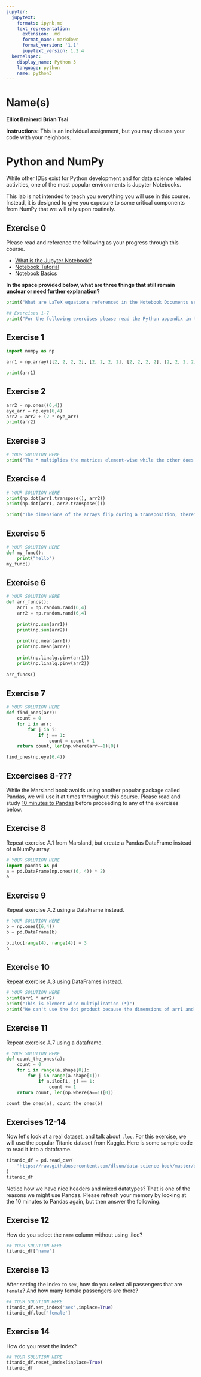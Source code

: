 ```yaml
---
jupyter:
  jupytext:
    formats: ipynb,md
    text_representation:
      extension: .md
      format_name: markdown
      format_version: '1.1'
      jupytext_version: 1.2.4
  kernelspec:
    display_name: Python 3
    language: python
    name: python3
---
```


# Name(s)
**Elliot Brainerd**
**Brian Tsai**


**Instructions:** This is an individual assignment, but you may discuss your code with your neighbors.


# Python and NumPy

While other IDEs exist for Python development and for data science related activities, one of the most popular environments is Jupyter Notebooks.

This lab is not intended to teach you everything you will use in this course. Instead, it is designed to give you exposure to some critical components from NumPy that we will rely upon routinely.

## Exercise 0
Please read and reference the following as your progress through this course. 

* [What is the Jupyter Notebook?](https://nbviewer.jupyter.org/github/jupyter/notebook/blob/master/docs/source/examples/Notebook/What%20is%20the%20Jupyter%20Notebook.ipynb#)
* [Notebook Tutorial](https://www.datacamp.com/community/tutorials/tutorial-jupyter-notebook)
* [Notebook Basics](https://nbviewer.jupyter.org/github/jupyter/notebook/blob/master/docs/source/examples/Notebook/Notebook%20Basics.ipynb)

**In the space provided below, what are three things that still remain unclear or need further explanation?**

```python
print("What are LaTeX equations referenced in the Notebook Documents section in the first link?\nWhat's the difference between Python and IPython?\nWhat is a modal user interface?")
```

```python
## Exercises 1-7
print("For the following exercises please read the Python appendix in the Marsland textbook and answer problems A.1-A.7 in the space provided below.")
```

## Exercise 1

```python
import numpy as np

arr1 = np.array([[2, 2, 2, 2], [2, 2, 2, 2], [2, 2, 2, 2], [2, 2, 2, 2], [2, 2, 2, 2], [2, 2, 2, 2]])

print(arr1)
```

## Exercise 2

```python
arr2 = np.ones((6,4))
eye_arr = np.eye(6,4)
arr2 = arr2 + (2 * eye_arr)
print(arr2)
```

## Exercise 3

```python
# YOUR SOLUTION HERE
print("The * multiplies the matrices element-wise while the other does the dot product.\nThe dot product does not work because the column size of arr1 does not equal row size of arr2.") 
```

## Exercise 4

```python
# YOUR SOLUTION HERE
print(np.dot(arr1.transpose(), arr2))
print(np.dot(arr1, arr2.transpose()))

print("The dimensions of the arrays flip during a transposition, therefore the dot product will have different dimensions.")
```

## Exercise 5

```python
# YOUR SOLUTION HERE
def my_func():
    print("hello")
my_func()
```

## Exercise 6

```python
# YOUR SOLUTION HERE
def arr_funcs():
    arr1 = np.random.rand(6,4)
    arr2 = np.random.rand(6,4)
    
    print(np.sum(arr1))
    print(np.sum(arr2))
    
    print(np.mean(arr1))
    print(np.mean(arr2))
    
    print(np.linalg.pinv(arr1))
    print(np.linalg.pinv(arr2))
    
arr_funcs()


```

## Exercise 7

```python
# YOUR SOLUTION HERE
def find_ones(arr):
    count = 0
    for i in arr:
        for j in i:
            if j == 1:
                count = count + 1
    return count, len(np.where(arr==1)[0])

find_ones(np.eye(6,4))
```

## Excercises 8-???
While the Marsland book avoids using another popular package called Pandas, we will use it at times throughout this course. Please read and study [10 minutes to Pandas](https://pandas.pydata.org/pandas-docs/stable/getting_started/10min.html) before proceeding to any of the exercises below.


## Exercise 8
Repeat exercise A.1 from Marsland, but create a Pandas DataFrame instead of a NumPy array.

```python
# YOUR SOLUTION HERE
import pandas as pd
a = pd.DataFrame(np.ones((6, 4)) * 2)
a
```

## Exercise 9
Repeat exercise A.2 using a DataFrame instead.

```python
# YOUR SOLUTION HERE
b = np.ones((6,4))
b = pd.DataFrame(b)

b.iloc[range(4), range(4)] = 3
b
```

## Exercise 10
Repeat exercise A.3 using DataFrames instead.

```python
# YOUR SOLUTION HERE
print(arr1 * arr2)
print("This is element-wise multiplication (*)")
print("We can't use the dot product because the dimensions of arr1 and arr2 are not aligned properly")

```

## Exercise 11
Repeat exercise A.7 using a dataframe.

```python
# YOUR SOLUTION HERE
def count_the_ones(a):
    count = 0
    for i in range(a.shape[0]):
        for j in range(a.shape[1]):
            if a.iloc[i, j] == 1:
                count += 1
    return count, len(np.where(a==1)[0])

count_the_ones(a), count_the_ones(b)
```

## Exercises 12-14
Now let's look at a real dataset, and talk about ``.loc``. For this exercise, we will use the popular Titanic dataset from Kaggle. Here is some sample code to read it into a dataframe.

```python
titanic_df = pd.read_csv(
    "https://raw.githubusercontent.com/dlsun/data-science-book/master/data/titanic.csv"
)
titanic_df
```

Notice how we have nice headers and mixed datatypes? That is one of the reasons we might use Pandas. Please refresh your memory by looking at the 10 minutes to Pandas again, but then answer the following.


## Exercise 12
How do you select the ``name`` column without using .iloc?

```python
## YOUR SOLUTION HERE
titanic_df['name']
```

## Exercise 13
After setting the index to ``sex``, how do you select all passengers that are ``female``? And how many female passengers are there?

```python
## YOUR SOLUTION HERE
titanic_df.set_index('sex',inplace=True)
titanic_df.loc['female']
```

## Exercise 14
How do you reset the index?

```python
## YOUR SOLUTION HERE
titanic_df.reset_index(inplace=True)
titanic_df
```



